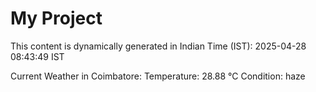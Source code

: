 # My Project

This content is dynamically generated in Indian Time (IST): 2025-04-28 08:43:49 IST


Current Weather in Coimbatore:
Temperature: 28.88 °C
Condition: haze
